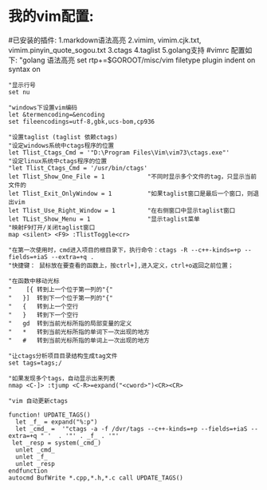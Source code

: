 我的vim配置:
=========
#已安装的插件:
    1.markdown语法高亮
    2.vimim, vimim.cjk.txt, vimim.pinyin_quote_sogou.txt
    3.ctags
    4.taglist
    5.golang支持
#vimrc 配置如下:
    "golang 语法高亮
    set rtp+=$GOROOT/misc/vim 
    filetype plugin indent on 
    syntax on 
    
    "显示行号
    set nu
    
    "windows下设置vim编码
    let &termencoding=&encoding
    set fileencodings=utf-8,gbk,ucs-bom,cp936

    "设置taglist (taglist 依赖ctags)
    "设定windows系统中ctags程序的位置
    let Tlist_Ctags_Cmd = '"D:\Program Files\Vim\vim73\ctags.exe"'
    "设定linux系统中ctags程序的位置
    "let Tlist_Ctags_Cmd = '/usr/bin/ctags'
    let Tlist_Show_One_File = 1            "不同时显示多个文件的tag，只显示当前文件的
    let Tlist_Exit_OnlyWindow = 1          "如果taglist窗口是最后一个窗口，则退出vim
    let Tlist_Use_Right_Window = 1         "在右侧窗口中显示taglist窗口
    let TList_Show_Menu = 1                "显示taglist菜单
    "映射F9打开/关闭taglist窗口 
    map <silent> <F9> :TlistToggle<cr>    
    
    "在第一次使用时，cmd进入项目的根目录下，执行命令：ctags -R --c++-kinds=+p --fields=+iaS --extra=+q .
    "快捷键： 鼠标放在要查看的函数上，按ctrl+],进入定义，ctrl+o返回之前位置；
    
    "在函数中移动光标
    "    [{ 转到上一个位于第一列的"{"
    "	}]  转到下一个位于第一列的"{"
    "	{   转到上一个空行
    "	}   转到下一个空行
    "	gd  转到当前光标所指的局部变量的定义
    "	*   转到当前光标所指的单词下一次出现的地方
    "	#   转到当前光标所指的单词上一次出现的地方
    
    "让ctags分析项目目录结构生成tag文件
    set tags=tags;/
    
    "如果发现多个tags，自动显示出来列表
    nmap <C-]> :tjump <C-R>=expand("<cword>")<CR><CR>
    
    "vim 自动更新ctags
    
    function! UPDATE_TAGS()
      let _f_ = expand("%:p")
      let _cmd_ =  '"ctags -a -f /dvr/tags --c++-kinds=+p --fields=+iaS --extra=+q " '  . '"' . _f_ . '"'
     let _resp = system(_cmd_)
      unlet _cmd_
      unlet _f_
      unlet _resp
    endfunction
    autocmd BufWrite *.cpp,*.h,*.c call UPDATE_TAGS()
